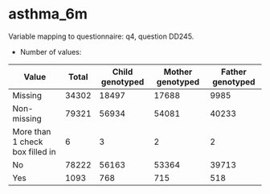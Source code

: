 # asthma_6m
Variable mapping to questionnaire: q4, question DD245.
- Number of values:

| Value | Total | Child genotyped | Mother genotyped | Father genotyped |
| ----- | ----- | --------------- | ---------------- | ---------------- |
| Missing | 34302 | 18497 | 17688 | 9985 |
| Non-missing | 79321 | 56934 | 54081 | 40233 |
| More than 1 check box filled in | 6 | 3 | 2 |2 |
| No | 78222 | 56163 | 53364 |39713 |
| Yes | 1093 | 768 | 715 |518 |



